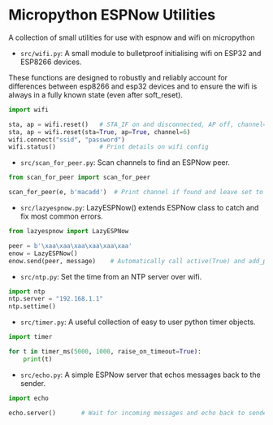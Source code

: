 # Micropython ESPNow Utilities
A collection of small utilities for use with espnow and wifi on micropython

- `src/wifi.py`: A small module to bulletproof initialising wifi on ESP32 and
  ESP8266 devices.

These functions are designed to robustly and reliably account for differences
between esp8266 and esp32 devices and to ensure the wifi is always in a fully
known state (even after soft_reset).

```python
import wifi

sta, ap = wifi.reset()   # STA_IF on and disconnected, AP off, channel=1
sta, ap = wifi.reset(sta=True, ap=True, channel=6)
wifi.connect("ssid", "password")
wifi.status()            # Print details on wifi config
```

- `src/scan_for_peer.py`: Scan channels to find an ESPNow peer.

```python
from scan_for_peer import scan_for_peer

scan_for_peer(e, b'macadd')  # Print channel if found and leave set to channel

```

- `src/lazyespnow.py`: LazyESPNow() extends ESPNow class to catch and fix most
  common errors.

```python
from lazyespnow import LazyESPNow

peer = b'\xaa\xaa\xaa\xaa\xaa\xaa'
enow = LazyESPNow()
enow.send(peer, message)    # Automatically call active(True) and add_peer()
```

- `src/ntp.py`: Set the time from an NTP server over wifi.

```python
import ntp
ntp.server = "192.168.1.1"
ntp.settime()
```

- `src/timer.py`: A useful collection of easy to user python timer objects.

```python
import timer

for t in timer_ms(5000, 1000, raise_on_timeout=True):
    print(t)
```

- `src/echo.py`: A simple ESPNow server that echos messages back to the sender.

```python
import echo

echo.server()       # Wait for incoming messages and echo back to sender
```
